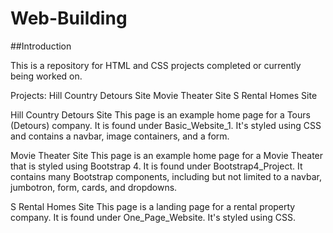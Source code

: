# Web-Building
##Introduction

This is a repository for HTML and CSS projects completed or currently being worked on.

Projects:
  Hill Country Detours Site
  Movie Theater Site
  S Rental Homes Site
  
Hill Country Detours Site
This page is an example home page for a Tours (Detours) company. It is found under Basic_Website_1. It's styled using CSS and contains a navbar, image containers, and a form.

Movie Theater Site
This page is an example home page for a Movie Theater that is styled using Bootstrap 4.  It is found under Bootstrap4_Project. It contains many Bootstrap components, including but not limited to a navbar, jumbotron, form, cards, and dropdowns.

S Rental Homes Site
This page is a landing page for a rental property company. It is found under One_Page_Website. It's styled using CSS. 
